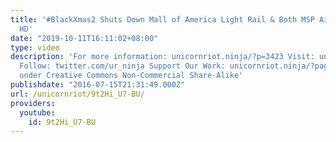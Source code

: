 ```yaml
---
title: '#BlackXmas2 Shuts Down Mall of America Light Rail & Both MSP Airport Terminals
  HD'
date: "2019-10-11T16:11:02+08:00"
type: video
description: 'For more information: unicornriot.ninja/?p=3423 Visit: unicornriot.ninja
  Follow: twitter.com/ur_ninja Support Our Work: unicornriot.ninja/?page_id=211 Redistributable
  under Creative Commons Non-Commercial Share-Alike'
publishdate: "2016-07-15T21:31:49.000Z"
url: /unicornriot/9t2Hi_U7-BU/
providers:
  youtube:
    id: 9t2Hi_U7-BU
---
```

